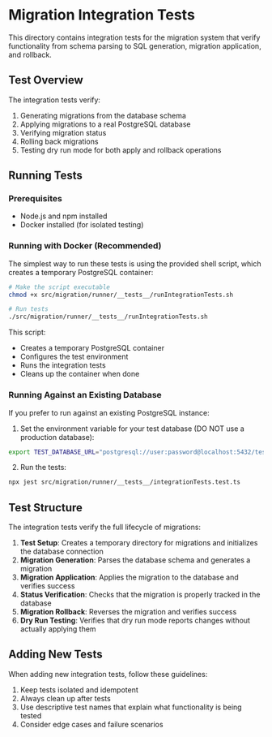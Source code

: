 # Migration Integration Tests

This directory contains integration tests for the migration system that verify functionality from schema parsing to SQL generation, migration application, and rollback.

## Test Overview

The integration tests verify:

1. Generating migrations from the database schema
2. Applying migrations to a real PostgreSQL database
3. Verifying migration status
4. Rolling back migrations
5. Testing dry run mode for both apply and rollback operations

## Running Tests

### Prerequisites

- Node.js and npm installed
- Docker installed (for isolated testing)

### Running with Docker (Recommended)

The simplest way to run these tests is using the provided shell script, which creates a temporary PostgreSQL container:

```bash
# Make the script executable
chmod +x src/migration/runner/__tests__/runIntegrationTests.sh

# Run tests
./src/migration/runner/__tests__/runIntegrationTests.sh
```

This script:
- Creates a temporary PostgreSQL container
- Configures the test environment
- Runs the integration tests
- Cleans up the container when done

### Running Against an Existing Database

If you prefer to run against an existing PostgreSQL instance:

1. Set the environment variable for your test database (DO NOT use a production database):

```bash
export TEST_DATABASE_URL="postgresql://user:password@localhost:5432/test_database"
```

2. Run the tests:

```bash
npx jest src/migration/runner/__tests__/integrationTests.test.ts
```

## Test Structure

The integration tests verify the full lifecycle of migrations:

1. **Test Setup**: Creates a temporary directory for migrations and initializes the database connection
2. **Migration Generation**: Parses the database schema and generates a migration
3. **Migration Application**: Applies the migration to the database and verifies success
4. **Status Verification**: Checks that the migration is properly tracked in the database
5. **Migration Rollback**: Reverses the migration and verifies success
6. **Dry Run Testing**: Verifies that dry run mode reports changes without actually applying them

## Adding New Tests

When adding new integration tests, follow these guidelines:

1. Keep tests isolated and idempotent
2. Always clean up after tests
3. Use descriptive test names that explain what functionality is being tested
4. Consider edge cases and failure scenarios 